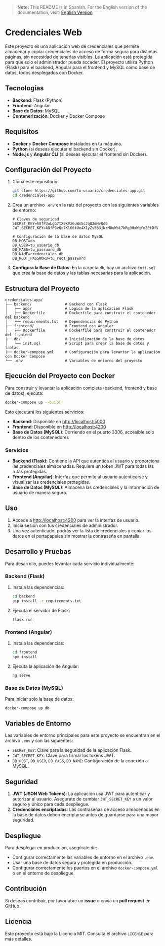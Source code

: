 > **Note:** This README is in Spanish. For the English version of the documentation, visit: [English Version](README_EN.md)

# Credenciales Web

Este proyecto es una aplicación web de credenciales que permite almacenar y copiar credenciales de acceso de forma segura para distintas páginas, sin necesidad de tenerlas visibles. La aplicación está protegida para que solo el administrador pueda acceder. El proyecto utiliza Python (Flask) para el backend, Angular para el frontend y MySQL como base de datos, todos desplegados con Docker.

## Tecnologías

- **Backend**: Flask (Python)
- **Frontend**: Angular
- **Base de Datos**: MySQL
- **Contenerización**: Docker y Docker Compose

## Requisitos

- **Docker** y **Docker Compose** instalados en tu máquina.
- **Python** (si deseas ejecutar el backend sin Docker).
- **Node.js** y **Angular CLI** (si deseas ejecutar el frontend sin Docker).

## Configuración del Proyecto

1. Clona este repositorio:

   ```bash
   git clone https://github.com/tu-usuario/credenciales-app.git
   cd credenciales-app
   ```

2. Crea un archivo `.env` en la raíz del proyecto con las siguientes variables de entorno:

   ```dotenv
   # Claves de seguridad
   SECRET_KEY=h8fP3wLgG7tX9kVz0uWs5cJqB2mNvQd6
   JWT_SECRET_KEY=A8fP9vQc7KlG6tUe4X1yZs5B3jNrM0oWbL7hRg9HxWqYm2PtDfV

   # Configuración de la base de datos MySQL
   DB_HOST=db
   DB_USER=tu_usuario_db
   DB_PASS=tu_password_db
   DB_NAME=credenciales_db
   DB_ROOT_PASSWORD=tu_root_password
   ```

3. **Configura la Base de Datos**: En la carpeta `db`, hay un archivo `init.sql` que crea la base de datos y las tablas necesarias para la aplicación.

## Estructura del Proyecto

```plaintext
credenciales-app/
├── backend/               # Backend con Flask
│   ├── app/               # Lógica de la aplicación Flask
│   ├── Dockerfile         # Dockerfile para construir el contenedor del backend
│   └── requirements.txt   # Dependencias de Python
├── frontend/              # Frontend con Angular
│   ├── Dockerfile         # Dockerfile para construir el contenedor del frontend
├── db/                    # Inicialización de la base de datos
│   └── init.sql           # Script para crear la base de datos y tablas
├── docker-compose.yml     # Configuración para levantar la aplicación con Docker Compose
└── .env                   # Variables de entorno del proyecto
```

## Ejecución del Proyecto con Docker

Para construir y levantar la aplicación completa (backend, frontend y base de datos), ejecuta:

```bash
docker-compose up --build
```

Esto ejecutará los siguientes servicios:

- **Backend**: Disponible en [http://localhost:5000](http://localhost:5000)
- **Frontend**: Disponible en [http://localhost:4200](http://localhost:4200)
- **Base de Datos (MySQL)**: Corriendo en el puerto 3306, accesible solo dentro de los contenedores

### Servicios

- **Backend (Flask)**: Contiene la API que autentica al usuario y proporciona las credenciales almacenadas. Requiere un token JWT para todas las rutas protegidas.
- **Frontend (Angular)**: Interfaz que permite al usuario autenticarse y visualizar las credenciales protegidas.
- **Base de Datos (MySQL)**: Almacena las credenciales y la información de usuario de manera segura.

## Uso

1. Accede a [http://localhost:4200](http://localhost:4200) para ver la interfaz de usuario.
2. Inicia sesión con tus credenciales de administrador.
3. Una vez autenticado, podrás ver la lista de credenciales y copiar los datos en el portapapeles sin mostrar la contraseña en pantalla.

## Desarrollo y Pruebas

Para desarrollo, puedes levantar cada servicio individualmente:

### Backend (Flask)

1. Instala las dependencias:

   ```bash
   cd backend
   pip install -r requirements.txt
   ```

2. Ejecuta el servidor de Flask:

   ```bash
   flask run
   ```

### Frontend (Angular)

1. Instala las dependencias:

   ```bash
   cd frontend
   npm install
   ```

2. Ejecuta la aplicación de Angular:

   ```bash
   ng serve
   ```

### Base de Datos (MySQL)

Para iniciar solo la base de datos:

```bash
docker-compose up db
```

## Variables de Entorno

Las variables de entorno principales para este proyecto se encuentran en el archivo `.env` y son las siguientes:

- `SECRET_KEY`: Clave para la seguridad de la aplicación Flask.
- `JWT_SECRET_KEY`: Clave para firmar los tokens JWT.
- `DB_HOST`, `DB_USER`, `DB_PASS`, `DB_NAME`: Configuración de la conexión a MySQL.

## Seguridad

1. **JWT (JSON Web Tokens)**: La aplicación usa JWT para autenticar y autorizar al usuario. Asegúrate de cambiar `JWT_SECRET_KEY` a un valor seguro y único para cada despliegue.
2. **Credenciales encriptadas**: Las contraseñas de acceso almacenadas en la base de datos deben encriptarse antes de guardarse para una mayor seguridad.

## Despliegue

Para desplegar en producción, asegúrate de:

- Configurar correctamente las variables de entorno en el archivo `.env`.
- Usar una base de datos segura y protegida en producción.
- Configurar correctamente los puertos en el archivo `docker-compose.yml` o en el entorno de despliegue.

## Contribución

Si deseas contribuir, por favor abre un **issue** o envía un **pull request** en GitHub.

## Licencia

Este proyecto está bajo la Licencia MIT. Consulta el archivo `LICENSE` para más detalles.
